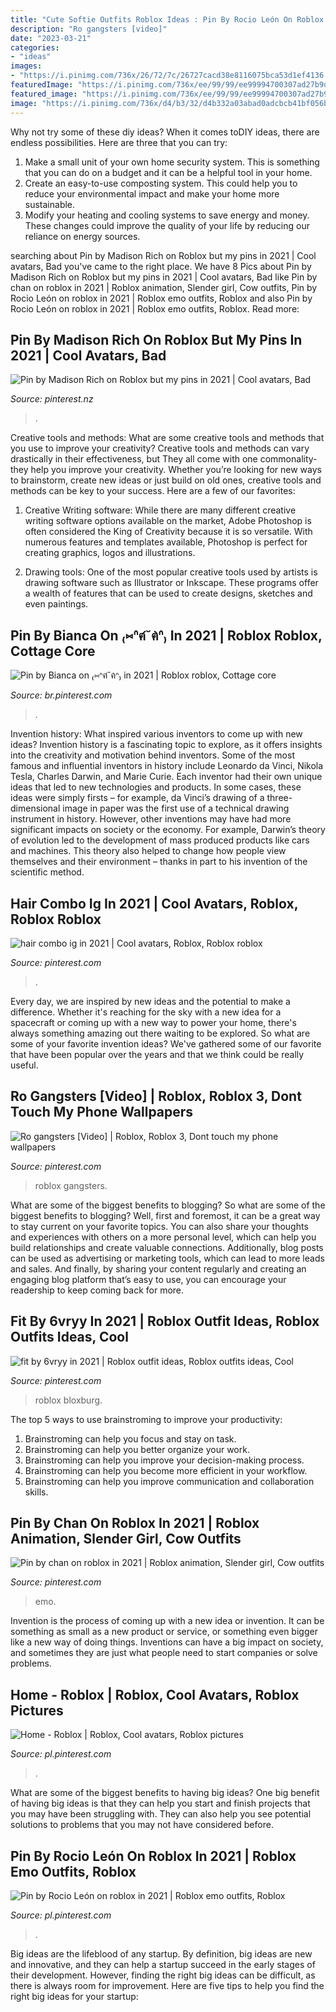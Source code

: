 ```yaml
---
title: "Cute Softie Outfits Roblox Ideas : Pin By Rocio León On Roblox In 2021"
description: "Ro gangsters [video]"
date: "2023-03-21"
categories:
- "ideas"
images:
- "https://i.pinimg.com/736x/26/72/7c/26727cacd38e8116075bca53d1ef4136.jpg"
featuredImage: "https://i.pinimg.com/736x/ee/99/99/ee99994700307ad27b9deecdc8a144ab.jpg"
featured_image: "https://i.pinimg.com/736x/ee/99/99/ee99994700307ad27b9deecdc8a144ab.jpg"
image: "https://i.pinimg.com/736x/d4/b3/32/d4b332a03abad0adcbcb41bf056b081c.jpg"
---
```



Why not try some of these diy ideas?
When it comes toDIY ideas, there are endless possibilities. Here are three that you can try: 
1) Make a small unit of your own home security system. This is something that you can do on a budget and it can be a helpful tool in your home.
2) Create an easy-to-use composting system. This could help you to reduce your environmental impact and make your home more sustainable.
3) Modify your heating and cooling systems to save energy and money. These changes could improve the quality of your life by reducing our reliance on energy sources.

	

		
searching about Pin by Madison Rich on Roblox but my pins in 2021 | Cool avatars, Bad you've came to the right place. We have 8 Pics about Pin by Madison Rich on Roblox but my pins in 2021 | Cool avatars, Bad like Pin by chan on roblox in 2021 | Roblox animation, Slender girl, Cow outfits, Pin by Rocio León on roblox in 2021 | Roblox emo outfits, Roblox and also Pin by Rocio León on roblox in 2021 | Roblox emo outfits, Roblox. Read more:
		
    
## Pin By Madison Rich On Roblox But My Pins In 2021 | Cool Avatars, Bad

<img loading=lazy src="https://i.pinimg.com/736x/d4/b3/32/d4b332a03abad0adcbcb41bf056b081c.jpg" onerror="this.onerror=null;this.src='https://tse2.mm.bing.net/th?id=OIP.Yq0hRNfpQVjzdA052qlwsQHaO0&amp;pid=15.1';" alt="Pin by Madison Rich on Roblox but my pins in 2021 | Cool avatars, Bad">

_Source: pinterest.nz_

>. 

	

Creative tools and methods: What are some creative tools and methods that you use to improve your creativity?
Creative tools and methods can vary drastically in their effectiveness, but They all come with one commonality- they help you improve your creativity. Whether you’re looking for new ways to brainstorm, create new ideas or just build on old ones, creative tools and methods can be key to your success. Here are a few of our favorites: 
1. Creative Writing software: While there are many different creative writing software options available on the market, Adobe Photoshop is often considered the King of Creativity because it is so versatile. With numerous features and templates available, Photoshop is perfect for creating graphics, logos and illustrations.

2. Drawing tools: One of the most popular creative tools used by artists is drawing software such as Illustrator or Inkscape. These programs offer a wealth of features that can be used to create designs, sketches and even paintings.

    
## Pin By Bianca On ₍⑅ᐢฅ́˘ฅ̀ᐢ₎ In 2021 | Roblox Roblox, Cottage Core

<img loading=lazy src="https://i.pinimg.com/736x/26/72/7c/26727cacd38e8116075bca53d1ef4136.jpg" onerror="this.onerror=null;this.src='https://tse2.mm.bing.net/th?id=OIP.fpXSoknKnLwnrp7iB5rqsQAAAA&amp;pid=15.1';" alt="Pin by Bianca on ₍⑅ᐢฅ́˘ฅ̀ᐢ₎ in 2021 | Roblox roblox, Cottage core">

_Source: br.pinterest.com_

>. 

	

Invention history: What inspired various inventors to come up with new ideas?
Invention history is a fascinating topic to explore, as it offers insights into the creativity and motivation behind inventors. Some of the most famous and influential inventors in history include Leonardo da Vinci, Nikola Tesla, Charles Darwin, and Marie Curie. Each inventor had their own unique ideas that led to new technologies and products. In some cases, these ideas were simply firsts – for example, da Vinci’s drawing of a three-dimensional image in paper was the first use of a technical drawing instrument in history. However, other inventions may have had more significant impacts on society or the economy. For example, Darwin’s theory of evolution led to the development of mass produced products like cars and machines. This theory also helped to change how people view themselves and their environment – thanks in part to his invention of the scientific method.

    
## Hair Combo Ig In 2021 | Cool Avatars, Roblox, Roblox Roblox

<img loading=lazy src="https://i.pinimg.com/736x/a4/83/13/a48313176b1d36af4c44fc96fcbed7be.jpg" onerror="this.onerror=null;this.src='https://tse2.mm.bing.net/th?id=OIP.vV9Fsscz-_D8IerX4zwqFwHaK4&amp;pid=15.1';" alt="hair combo ig in 2021 | Cool avatars, Roblox, Roblox roblox">

_Source: pinterest.com_

>. 

	

Every day, we are inspired by new ideas and the potential to make a difference. Whether it's reaching for the sky with a new idea for a spacecraft or coming up with a new way to power your home, there's always something amazing out there waiting to be explored. So what are some of your favorite invention ideas? We've gathered some of our favorite that have been popular over the years and that we think could be really useful.

    
## Ro Gangsters [Video] | Roblox, Roblox 3, Dont Touch My Phone Wallpapers

<img loading=lazy src="https://i.pinimg.com/736x/c3/51/2b/c3512b490987290a8e36be1e2a037e54.jpg" onerror="this.onerror=null;this.src='https://tse1.mm.bing.net/th?id=OIP.JMGmkWkp8zww-wmX7WjwKgHaNK&amp;pid=15.1';" alt="Ro gangsters [Video] | Roblox, Roblox 3, Dont touch my phone wallpapers">

_Source: pinterest.com_

>roblox gangsters. 

	

What are some of the biggest benefits to blogging?
So what are some of the biggest benefits to blogging? Well, first and foremost, it can be a great way to stay current on your favorite topics. You can also share your thoughts and experiences with others on a more personal level, which can help you build relationships and create valuable connections. Additionally, blog posts can be used as advertising or marketing tools, which can lead to more leads and sales. And finally, by sharing your content regularly and creating an engaging blog platform that’s easy to use, you can encourage your readership to keep coming back for more.

    
## Fit By 6vryy In 2021 | Roblox Outfit Ideas, Roblox Outfits Ideas, Cool

<img loading=lazy src="https://i.pinimg.com/736x/94/98/c4/9498c4a7081ffadf705da8c954cfdd48.jpg" onerror="this.onerror=null;this.src='https://tse4.mm.bing.net/th?id=OIP.exVVe5PWegSZawilNFOk_wHaN3&amp;pid=15.1';" alt="fit by 6vryy in 2021 | Roblox outfit ideas, Roblox outfits ideas, Cool">

_Source: pinterest.com_

>roblox bloxburg. 

	

The top 5 ways to use brainstroming to improve your productivity:
1. Brainstroming can help you focus and stay on task.
2. Brainstroming can help you better organize your work.
3. Brainstroming can help you improve your decision-making process.
4. Brainstroming can help you become more efficient in your workflow.
5. Brainstroming can help you improve communication and collaboration skills.

    
## Pin By Chan On Roblox In 2021 | Roblox Animation, Slender Girl, Cow Outfits

<img loading=lazy src="https://i.pinimg.com/736x/0d/11/6f/0d116f61543d905cfe1a12737d21485f.jpg" onerror="this.onerror=null;this.src='https://tse3.mm.bing.net/th?id=OIP.KAYN6Dg5aXKmmti5ZfzyAgHaOT&amp;pid=15.1';" alt="Pin by chan on roblox in 2021 | Roblox animation, Slender girl, Cow outfits">

_Source: pinterest.com_

>emo. 

	

Invention is the process of coming up with a new idea or invention. It can be something as small as a new product or service, or something even bigger like a new way of doing things. Inventions can have a big impact on society, and sometimes they are just what people need to start companies or solve problems.

    
## Home - Roblox | Roblox, Cool Avatars, Roblox Pictures

<img loading=lazy src="https://i.pinimg.com/736x/23/4d/a9/234da9ac203e963362f5886b1274f3ee.jpg" onerror="this.onerror=null;this.src='https://tse3.mm.bing.net/th?id=OIP.z2OZFoOkEdluaAEyXSzPjAAAAA&amp;pid=15.1';" alt="Home - Roblox | Roblox, Cool avatars, Roblox pictures">

_Source: pl.pinterest.com_

>. 

	

What are some of the biggest benefits to having big ideas?
One big benefit of having big ideas is that they can help you start and finish projects that you may have been struggling with. They can also help you see potential solutions to problems that you may not have considered before.

    
## Pin By Rocio León On Roblox In 2021 | Roblox Emo Outfits, Roblox

<img loading=lazy src="https://i.pinimg.com/736x/ee/99/99/ee99994700307ad27b9deecdc8a144ab.jpg" onerror="this.onerror=null;this.src='https://tse4.mm.bing.net/th?id=OIP.DFJGLySCdJx6Dd09ahkykAHaL-&amp;pid=15.1';" alt="Pin by Rocio León on roblox in 2021 | Roblox emo outfits, Roblox">

_Source: pl.pinterest.com_

>. 

	

Big ideas are the lifeblood of any startup. By definition, big ideas are new and innovative, and they can help a startup succeed in the early stages of their development. However, finding the right big ideas can be difficult, as there is always room for improvement. Here are five tips to help you find the right big ideas for your startup: 

